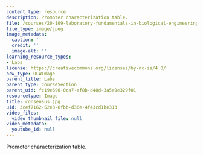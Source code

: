 ```yaml
---
content_type: resource
description: Promoter characterization table.
file: /courses/20-109-laboratory-fundamentals-in-biological-engineering-fall-2007/3cef716252e36fbbd36e4f43cd1be313_consensus.jpg
file_type: image/jpeg
image_metadata:
  caption: ''
  credit: ''
  image-alt: ''
learning_resource_types:
- Labs
license: https://creativecommons.org/licenses/by-nc-sa/4.0/
ocw_type: OCWImage
parent_title: Labs
parent_type: CourseSection
parent_uid: fc19e690-0ca7-af8b-d48d-3a5a9e329f01
resourcetype: Image
title: consensus.jpg
uid: 3cef7162-52e3-6fbb-d36e-4f43cd1be313
video_files:
  video_thumbnail_file: null
video_metadata:
  youtube_id: null
---
```

Promoter characterization table.
